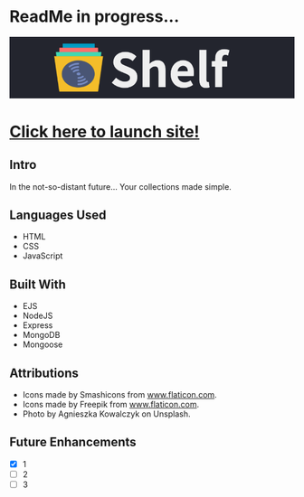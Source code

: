 # ReadMe in progress...

![SHELF](/public/images/readme/logo2.png/)

# [Click here to launch site!](https://witte-shelf.herokuapp.com/)

## Intro

In the not-so-distant future... Your collections made simple.

## Languages Used

* HTML
* CSS
* JavaScript

## Built With

* EJS
* NodeJS
* Express
* MongoDB
* Mongoose

## Attributions

* Icons made by Smashicons from www.flaticon.com.
* Icons made by Freepik from www.flaticon.com.
* Photo by Agnieszka Kowalczyk on Unsplash.

## Future Enhancements

- [x] 1
- [ ] 2
- [ ] 3
